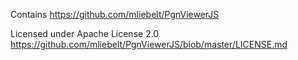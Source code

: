 Contains https://github.com/mliebelt/PgnViewerJS

Licensed under Apache License 2.0
https://github.com/mliebelt/PgnViewerJS/blob/master/LICENSE.md
